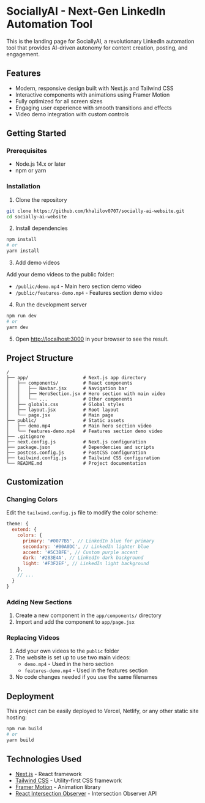# SociallyAI - Next-Gen LinkedIn Automation Tool

This is the landing page for SociallyAI, a revolutionary LinkedIn automation tool that provides AI-driven autonomy for content creation, posting, and engagement.

## Features

- Modern, responsive design built with Next.js and Tailwind CSS
- Interactive components with animations using Framer Motion
- Fully optimized for all screen sizes
- Engaging user experience with smooth transitions and effects
- Video demo integration with custom controls

## Getting Started

### Prerequisites

- Node.js 14.x or later
- npm or yarn

### Installation

1. Clone the repository

```bash
git clone https://github.com/khalilov0707/socially-ai-website.git
cd socially-ai-website
```

2. Install dependencies

```bash
npm install
# or
yarn install
```

3. Add demo videos

Add your demo videos to the public folder:
- `/public/demo.mp4` - Main hero section demo video
- `/public/features-demo.mp4` - Features section demo video

4. Run the development server

```bash
npm run dev
# or
yarn dev
```

5. Open [http://localhost:3000](http://localhost:3000) in your browser to see the result.

## Project Structure

```
/
├── app/                    # Next.js app directory
│   ├── components/         # React components
│   │   ├── Navbar.jsx      # Navigation bar
│   │   ├── HeroSection.jsx # Hero section with main video
│   │   └── ...             # Other components
│   ├── globals.css         # Global styles
│   ├── layout.jsx          # Root layout
│   └── page.jsx            # Main page
├── public/                 # Static assets
│   ├── demo.mp4            # Main hero section video
│   └── features-demo.mp4   # Features section demo video
├── .gitignore
├── next.config.js          # Next.js configuration
├── package.json            # Dependencies and scripts
├── postcss.config.js       # PostCSS configuration
├── tailwind.config.js      # Tailwind CSS configuration
└── README.md               # Project documentation
```

## Customization

### Changing Colors

Edit the `tailwind.config.js` file to modify the color scheme:

```js
theme: {
  extend: {
    colors: {
      primary: '#0077B5', // LinkedIn blue for primary
      secondary: '#00A0DC', // LinkedIn lighter blue
      accent: '#5C3BFE', // Custom purple accent
      dark: '#283E4A', // LinkedIn dark background
      light: '#F3F2EF', // LinkedIn light background
    },
    // ...
  }
}
```

### Adding New Sections

1. Create a new component in the `app/components/` directory
2. Import and add the component to `app/page.jsx`

### Replacing Videos

1. Add your own videos to the `public` folder
2. The website is set up to use two main videos:
   - `demo.mp4` - Used in the hero section
   - `features-demo.mp4` - Used in the features section
3. No code changes needed if you use the same filenames

## Deployment

This project can be easily deployed to Vercel, Netlify, or any other static site hosting:

```bash
npm run build
# or
yarn build
```

## Technologies Used

- [Next.js](https://nextjs.org/) - React framework
- [Tailwind CSS](https://tailwindcss.com/) - Utility-first CSS framework
- [Framer Motion](https://www.framer.com/motion/) - Animation library
- [React Intersection Observer](https://github.com/thebuilder/react-intersection-observer) - Intersection Observer API 